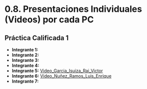 # 0.8. Presentaciones Individuales (Videos) por cada PC

## Práctica Calificada 1

- **Integrante 1:**
- **Integrante 2:**
- **Integrante 3:**
- **Integrante 4:**
- **Integrante 5:** [Video_Garcia_Isuiza_Rai_Victor](https://youtu.be/ucRQfQAAph0)
- **Integrante 6:** [Video_Nuñez_Ramos_Luis_Enrique](https://youtu.be/l2K_8hCqgyY)
- **Integrante 7:**  
